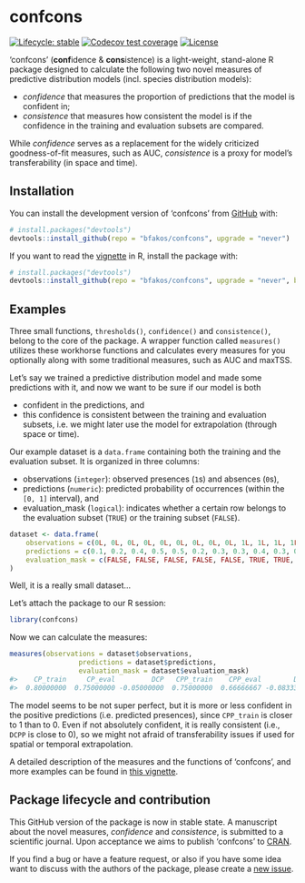 
<!-- README.md is generated from README.Rmd. Please edit that file -->

# confcons

<!-- badges: start -->

[![Lifecycle:
stable](https://img.shields.io/badge/lifecycle-stable-lightgreen.svg)](https://lifecycle.r-lib.org/articles/stages.html#stable)
[![Codecov test
coverage](https://codecov.io/gh/bfakos/confcons/branch/master/graph/badge.svg)](https://app.codecov.io/gh/bfakos/confcons?branch=master)
[![License](https://img.shields.io/badge/license-GPL%20%28%3E=%203%29-lightgrey.svg?style=flat)](http://www.gnu.org/licenses/gpl-3.0.html)
<!-- badges: end -->

‘confcons’ (**conf**idence & **cons**istence) is a light-weight,
stand-alone R package designed to calculate the following two novel
measures of predictive distribution models (incl. species distribution
models):

-   *confidence* that measures the proportion of predictions that the
    model is confident in;
-   *consistence* that measures how consistent the model is if the
    confidence in the training and evaluation subsets are compared.

While *confidence* serves as a replacement for the widely criticized
goodness-of-fit measures, such as AUC, *consistence* is a proxy for
model’s transferability (in space and time).

## Installation

You can install the development version of ‘confcons’ from
[GitHub](https://github.com/) with:

``` r
# install.packages("devtools")
devtools::install_github(repo = "bfakos/confcons", upgrade = "never")
```

If you want to read the
[vignette](https://bfakos.github.io/confcons/articles/introduction_to_confcons.html)
in R, install the package with:

``` r
# install.packages("devtools")
devtools::install_github(repo = "bfakos/confcons", upgrade = "never", build_vignettes = TRUE)
```

## Examples

Three small functions, `thresholds()`, `confidence()` and
`consistence()`, belong to the core of the package. A wrapper function
called `measures()` utilizes these workhorse functions and calculates
every measures for you optionally along with some traditional measures,
such as AUC and maxTSS.

Let’s say we trained a predictive distribution model and made some
predictions with it, and now we want to be sure if our model is both

-   confident in the predictions, and
-   this confidence is consistent between the training and evaluation
    subsets, i.e. we might later use the model for extrapolation
    (through space or time).

Our example dataset is a `data.frame` containing both the training and
the evaluation subset. It is organized in three columns:

-   observations (`integer`): observed presences (`1`s) and absences
    (`0`s),
-   predictions (`numeric`): predicted probability of occurrences
    (within the `[0, 1]` interval), and
-   evaluation_mask (`logical`): indicates whether a certain row belongs
    to the evaluation subset (`TRUE`) or the training subset (`FALSE`).

``` r
dataset <- data.frame(
    observations = c(0L, 0L, 0L, 0L, 0L, 0L, 0L, 0L, 0L, 1L, 1L, 1L, 1L, 1L, 1L, 1L, 1L, 1L),
    predictions = c(0.1, 0.2, 0.4, 0.5, 0.5, 0.2, 0.3, 0.3, 0.4, 0.3, 0.65, 0.9, 0.9, 1, 0.1, 0.5, 0.8, 0.8),
    evaluation_mask = c(FALSE, FALSE, FALSE, FALSE, FALSE, TRUE, TRUE, TRUE, TRUE, FALSE, FALSE, FALSE, FALSE, FALSE, TRUE, TRUE, TRUE, TRUE)
)
```

Well, it is a really small dataset…

Let’s attach the package to our R session:

``` r
library(confcons)
```

Now we can calculate the measures:

``` r
measures(observations = dataset$observations,
                 predictions = dataset$predictions,
                 evaluation_mask = dataset$evaluation_mask)
#>    CP_train     CP_eval         DCP   CPP_train    CPP_eval        DCPP 
#>  0.80000000  0.75000000 -0.05000000  0.75000000  0.66666667 -0.08333333
```

The model seems to be not super perfect, but it is more or less
confident in the positive predictions (i.e. predicted presences), since
`CPP_train` is closer to 1 than to 0. Even if not absolutely confident,
it is really consistent (i.e., `DCPP` is close to 0), so we might not
afraid of transferability issues if used for spatial or temporal
extrapolation.

A detailed description of the measures and the functions of ‘confcons’,
and more examples can be found in [this
vignette](https://bfakos.github.io/confcons/articles/introduction_to_confcons.html).

## Package lifecycle and contribution

This GitHub version of the package is now in stable state. A manuscript
about the novel measures, *confidence* and *consistence*, is submitted
to a scientific journal. Upon acceptance we aims to publish ‘confcons’
to [CRAN](https://cran.r-project.org/).

If you find a bug or have a feature request, or also if you have some
idea want to discuss with the authors of the package, please create a
[new issue](https://github.com/bfakos/confcons/issues).
